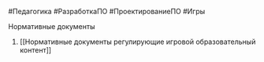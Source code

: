#Педагогика #РазработкаПО #ПроектированиеПО #Игры 

Нормативные документы

1. [[Нормативные документы регулирующие игровой образовательный контент]]